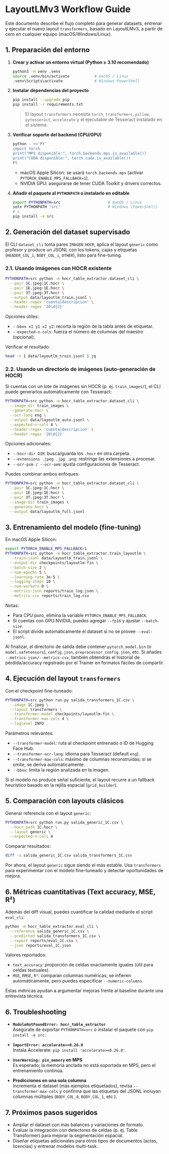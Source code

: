 # LayoutLMv3 Workflow Guide

Este documento describe el flujo completo para generar datasets, entrenar y ejecutar el nuevo layout `transformers`, basado en LayoutLMv3, a partir de cero en cualquier equipo (macOS/Windows/Linux).

## 1. Preparación del entorno

1. **Crear y activar un entorno virtual (Python ≥ 3.10 recomendado)**

   ```bash
   python3 -m venv .venv
   source .venv/bin/activate           # macOS / Linux
   .venv\Scripts\activate              # Windows PowerShell
   ```

2. **Instalar dependencias del proyecto**

   ```bash
   pip install --upgrade pip
   pip install -r requirements.txt
   ```

   > El layout `transformers` necesita `torch`, `transformers`, `pillow`, `pytesseract`, `accelerate` y el ejecutable de Tesseract instalado en el sistema.

3. **Verificar soporte del backend (CPU/GPU)**

   ```bash
   python - <<'PY'
   import torch
   print("MPS disponible:", torch.backends.mps.is_available())
   print("CUDA disponible:", torch.cuda.is_available())
   PY
   ```

   - macOS Apple Silicon: se usará `torch.backends.mps` (activar `PYTORCH_ENABLE_MPS_FALLBACK=1`).
   - NVIDIA GPU: asegurarse de tener CUDA Toolkit y drivers correctos.

4. **Añadir el paquete al `PYTHONPATH` o instalarlo en editable**

   ```bash
   export PYTHONPATH=src                     # macOS / Linux
   setx PYTHONPATH "src"                     # Windows (PowerShell)
   # o
   pip install -e src
   ```

## 2. Generación del dataset supervisado

El CLI `dataset_cli` toma pares `IMAGEN:HOCR`, aplica el layout `generic` como profesor y produce un JSONL con los tokens, cajas y etiquetas (`HEADER_COL_i`, `BODY_COL_i`, `OTHER`), listo para fine-tuning.

### 2.1. Usando imágenes con HOCR existente

```bash
PYTHONPATH=src python -m hocr_table_extractor.dataset_cli \
  --pair 1C.jpeg:1C.hocr \
  --pair 1E.jpeg:1E.hocr \
  --pair 3T.jpeg:3T.hocr \
  --output data/layoutlm_train.jsonl \
  --header-regex 'cuenta|descripcion' \
  --header-regex '20\d{2}'
```

Opciones útiles:
- `--bbox x1 y1 x2 y2`: recorta la región de la tabla antes de etiquetar.
- `--expected-n-cols`: fuerza el número de columnas del maestro (opcional).

Verificar el resultado:

```bash
head -n 1 data/layoutlm_train.jsonl | jq
```

### 2.2. Usando un directorio de imágenes (auto-generación de HOCR)

Si cuentas con un lote de imágenes sin HOCR (p. ej. `train_images/`), el CLI puede generarlos automáticamente con Tesseract:

```bash
PYTHONPATH=src python -m hocr_table_extractor.dataset_cli \
  --image-dir train_images \
  --generate-hocr \
  --ocr-lang eng \
  --output data/layoutlm_auto.jsonl \
  --expected-n-cols 4 \
  --header-regex 'cuenta|descripcion' \
  --header-regex '20\d{2}'
```

Opciones adicionales:
- `--hocr-dir DIR`: busca/guarda los `.hocr` en otra carpeta.
- `--extensions .jpeg .jpg .png`: restringe las extensiones a procesar.
- `--ocr-psm / --ocr-oem`: ajusta configuraciones de Tesseract.

Puedes combinar ambos enfoques:

```bash
PYTHONPATH=src python -m hocr_table_extractor.dataset_cli \
  --pair 1C.jpeg:1C.hocr \
  --pair 1E.jpeg:1E.hocr \
  --pair 3T.jpeg:3T.hocr \
  --image-dir train_images \
  --generate-hocr \
  --output data/layoutlm_full.jsonl
```

## 3. Entrenamiento del modelo (fine-tuning)

En macOS Apple Silicon:

```bash
export PYTORCH_ENABLE_MPS_FALLBACK=1
PYTHONPATH=src python -m hocr_table_extractor.train_layoutlm \
  --train-jsonl data/layoutlm_train.jsonl \
  --output-dir checkpoints/layoutlm-fin \
  --batch-size 2 \
  --num-epochs 5 \
  --learning-rate 3e-5 \
  --logging-steps 10 \
  --num-workers 0 \
  --metrics-json reports/train_log.json \
  --metrics-csv reports/train_log.csv
```

Notas:
- Para CPU puro, elimina la variable `PYTORCH_ENABLE_MPS_FALLBACK`.
- Si cuentas con GPU NVIDIA, puedes agregar `--fp16` y ajustar `--batch-size`.
- El script divide automáticamente el dataset si no se provee `--eval-jsonl`.

Al finalizar, el directorio de salida debe contener `pytorch_model.bin` (o `model.safetensors`), `config.json`, `preprocessor_config.json`, etc.
Si añades `--metrics-json/--metrics-csv`, también obtendrás el historial de pérdida/accuracy registrado por el Trainer en formatos fáciles de compartir.

## 4. Ejecución del layout `transformers`

Con el checkpoint fine-tuneado:

```bash
PYTHONPATH=src python run.py salida_transformers_1C.csv \
  --image 1C.jpeg \
  --layout transformers \
  --transformer-model checkpoints/layoutlm-fin \
  --transformer-max-cols 4 \
  --loglevel INFO
```

Parámetros relevantes:
- `--transformer-model`: ruta al checkpoint entrenado o ID de Hugging Face Hub.
- `--transformer-ocr-lang`: idioma para Tesseract (default `eng`).
- `--transformer-max-cols`: máximo de columnas reconstruidas; si se omite, se deriva automáticamente.
- `--bbox`: limita la región analizada en la imagen.

Si el modelo no produce señal suficiente, el layout recurre a un fallback heurístico basado en la rejilla espacial (`grid_builder`).

## 5. Comparación con layouts clásicos

Generar referencia con el layout `generic`:

```bash
PYTHONPATH=src python run.py salida_generic_1C.csv \
  --hocr_path 1C.hocr \
  --layout generic \
  --expected-n-cols 4
```

Comparar resultados:

```bash
diff -u salida_generic_1C.csv salida_transformers_1C.csv
```

Por ahora, el layout `generic` sigue siendo el más estable. Usa `transformers` para experimentar con el modelo fine-tuneado y detectar oportunidades de mejora.

## 6. Métricas cuantitativas (Text accuracy, MSE, R²)

Además del diff visual, puedes cuantificar la calidad mediante el script `eval_cli`:

```bash
python -m hocr_table_extractor.eval_cli \
  --reference salida_generic_1C.csv \
  --predicted salida_transformers_1C.csv \
  --report reports/eval_1C.csv \
  --json reports/eval_1C.json
```

Valores reportados:

- `text_accuracy`: proporción de celdas exactamente iguales (útil para celdas textuales).
- `MSE`, `RMSE`, `R²`: comparan columnas numéricas; se infieren automáticamente, pero puedes especificar `--numeric-columns`.

Estas métricas ayudan a argumentar mejoras frente al baseline durante una entrevista técnica.

## 6. Troubleshooting

- **`ModuleNotFoundError: hocr_table_extractor`**  
  Asegúrate de exportar `PYTHONPATH=src` o instalar el paquete con `pip install -e src`.

- **`ImportError: accelerate>=0.26.0`**  
  Instala Accelerate: `pip install 'accelerate>=0.26.0'`.

- **`UserWarning: pin_memory` en MPS**  
  Es esperado; la memoria anclada no está soportada en MPS, pero el entrenamiento continúa.

- **Predicciones en una sola columna**  
  Incrementa el dataset (más ejemplos etiquetados), revisa `--transformer-max-cols` y confirma que las etiquetas del JSONL incluyan columnas múltiples (`BODY_COL_0`, `BODY_COL_1`, etc.).

## 7. Próximos pasos sugeridos

- Ampliar el dataset con más balances y variaciones de formato.
- Evaluar la integración con detectores de celdas (p. ej. Table Transformer) para mejorar la segmentación espacial.
- Diseñar etiquetas adicionales para otros tipos de documentos (actas, licencias) y entrenar modelos multi-task.
